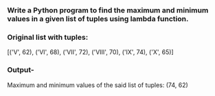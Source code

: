 ### Write a Python program to find the maximum and minimum values in a given list of tuples using lambda function.


### Original list with tuples:
[('V', 62), ('VI', 68), ('VII', 72), ('VIII', 70), ('IX', 74), ('X', 65)]


### Output-
Maximum and minimum values of the said list of tuples:
(74, 62)
